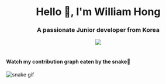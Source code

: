 <h1 align="center">Hello 👋, I'm William Hong</h1>
<h3 align="center">A passionate Junior developer from Korea</h3>


<p align="center">
<a href = "https://www.instagram.com/williywonka/"><img src="https://img.icons8.com/fluent/48/000000/instagram-new.png"/></a>

<br>
<br>
</p>


#### Watch my contribution graph eaten by the snake🐍
![snake gif](https://github.com/Williywonka/Williywonka/blob/output/github-contribution-grid-snake.gif)
